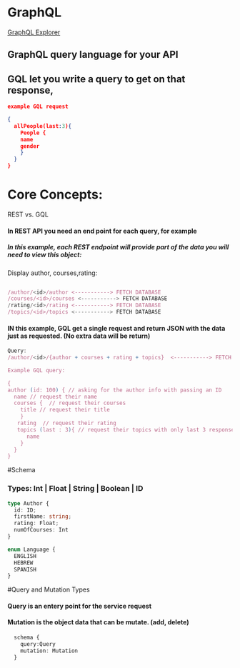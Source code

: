 # GraphQL
[GraphQL Explorer](https://docs.github.com/en/graphql/overview/explorer)

## GraphQL query language for your API

## GQL let you write a query to get on that response, 

```json
example GQL request

{
  allPeople(last:3){
    People {
    name
    gender
    }
  }
}

```

# Core Concepts:

REST vs. GQL

#### In REST API you need an end point for each query, for example

##### In this example, each REST endpoint will provide part of the data you will need to view this object:
Display author, courses,rating:

```js

/author/<id>/author <-----------> FETCH DATABASE
/courses/<id>/courses <-----------> FETCH DATABASE
/rating/<id>/rating <-----------> FETCH DATABASE
/topics/<id>/topics <-----------> FETCH DATABASE

```

#### IN this example, GQL get a single request and return JSON with the data just as requested. (No extra data will be return)

```js
Query:
/author/<id>/{author + courses + rating + topics}  <-----------> FETCH DATABASE

Example GQL query:

{
author (id: 100) { // asking for the author info with passing an ID
  name // request their name
  courses {  // request their courses
    title // request their title
    }
   rating  // request their rating
   topics (last : 3){ // request their topics with only last 3 responses
      name
    }
  }
}

```

#Schema

### Types: Int | Float | String | Boolean | ID

```ts
type Author {
  id: ID;
  firstName: string;
  rating: Float;
  numOfCourses: Int
}

enum Language {
  ENGLISH
  HEBREW
  SPANISH
}

```
#Query and Mutation Types
#### Query is an entery point for the service request
#### Mutation is the object data that can be mutate. (add, delete)

```ts
  schema {
    query:Query
    mutation: Mutation
  }
```


